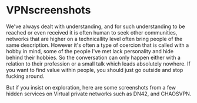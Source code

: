 # VPNscreenshots
We've always dealt with understanding, and for such understanding to be reached or even received it is often human to seek other communities, networks that are higher on a technicallity level often bring people of the same description.
However it's often a type of coercion that is called with a hobby in mind, some of the people I've met lack personality and hide behind their hobbies.
So the conversation can only happen either with a relation to their profession or a small talk which leads absolutely nowhere. 
If you want to find value within people, you should just go outside and stop fucking around.

But if you insist on exploration, here are some screenshots from a few hidden services on Virtual private networks such as DN42, and CHAOSVPN.
